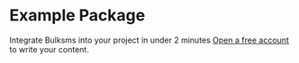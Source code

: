 # Example Package

Integrate Bulksms into your project in under 2 minutes
[Open a free account](https://bulksms.roycetechnlogies.co.ke)
to write your content.